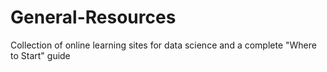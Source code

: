 # General-Resources
Collection of online learning sites for data science and a complete "Where to Start" guide

